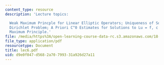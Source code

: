 ```yaml
---
content_type: resource
description: 'Lecture topics:

  Weak Maximum Princple for Linear Elliptic Operators; Uniqueness of Solutions to
  Dirichlet Problem; A Priori C^0 Estimates for Solutions to Lu = f, c leq 0; Strong
  Maximum Principle.'
file: /media/https%3A/open-learning-course-data-rc.s3.amazonaws.com/18-156-differential-analysis-spring-2004/d9e0f047d5682a70799331a926d27a11_lec6.pdf
file_type: application/pdf
resourcetype: Document
title: lec6.pdf
uid: d9e0f047-d568-2a70-7993-31a926d27a11
---
```

